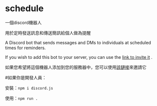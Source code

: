 # schedule
一個discord機器人

用於定時發送訊息和傳送簡訊給個人做為提醒

A Discord bot that sends messages and DMs to individuals at scheduled times for reminders.

If you wish to add this bot to your server, you can use the [link to invite it](https://discord.com/api/oauth2/authorize?client_id=1095111745309253694&permissions=207872&scope=bot%20applications.commands)
.

如果您希望將這個機器人添加到您的服務器中，您可以使用[該鏈接](https://discord.com/api/oauth2/authorize?client_id=1095111745309253694&permissions=207872&scope=bot%20applications.commands)來邀請它

#如果你是開發人員：

安裝：`npm i discord.js`

使用：`npm run .`
